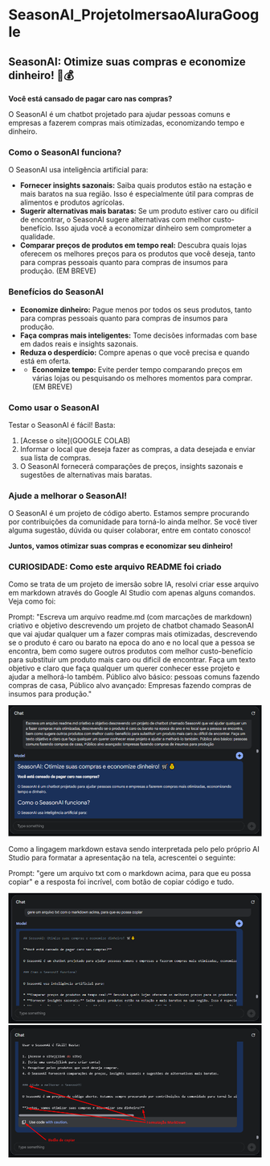 # SeasonAI_ProjetoImersaoAluraGoogle

## SeasonAI: Otimize suas compras e economize dinheiro! 🛒💰

**Você está cansado de pagar caro nas compras?**

O SeasonAI é um chatbot projetado para ajudar pessoas comuns e empresas a fazerem compras mais otimizadas, economizando tempo e dinheiro.

### Como o SeasonAI funciona?

O SeasonAI usa inteligência artificial para:

* **Fornecer insights sazonais:** Saiba quais produtos estão na estação e mais baratos na sua região. Isso é especialmente útil para compras de alimentos e produtos agrícolas.
* **Sugerir alternativas mais baratas:** Se um produto estiver caro ou difícil de encontrar, o SeasonAI sugere alternativas com melhor custo-benefício. Isso ajuda você a economizar dinheiro sem comprometer a qualidade.
* **Comparar preços de produtos em tempo real:** Descubra quais lojas oferecem os melhores preços para os produtos que você deseja, tanto para compras pessoais quanto para compras de insumos para produção. (EM BREVE)
  
### Benefícios do SeasonAI

* **Economize dinheiro:** Pague menos por todos os seus produtos, tanto para compras pessoais quanto para compras de insumos para produção.
* **Faça compras mais inteligentes:** Tome decisões informadas com base em dados reais e insights sazonais.
* **Reduza o desperdício:** Compre apenas o que você precisa e quando está em oferta.
* * **Economize tempo:** Evite perder tempo comparando preços em várias lojas ou pesquisando os melhores momentos para comprar. (EM BREVE)

### Como usar o SeasonAI

Testar o SeasonAI é fácil! Basta:

1. [Acesse o site](GOOGLE COLAB)
2. Informar o local que deseja fazer as compras, a data desejada e enviar sua lista de compras.
4. O SeasonAI fornecerá comparações de preços, insights sazonais e sugestões de alternativas mais baratas.

### Ajude a melhorar o SeasonAI!

O SeasonAI é um projeto de código aberto. Estamos sempre procurando por contribuições da comunidade para torná-lo ainda melhor. Se você tiver alguma sugestão, dúvida ou quiser colaborar, entre em contato conosco!

**Juntos, vamos otimizar suas compras e economizar seu dinheiro!**

### CURIOSIDADE: Como este arquivo README foi criado

Como se trata de um projeto de imersão sobre IA, resolvi criar esse arquivo em markdown através do Google AI Studio com apenas alguns comandos. Veja como foi:

Prompt: "Escreva um arquivo readme.md (com marcações de markdown) criativo e objetivo descrevendo um projeto de chatbot chamado SeasonAI que vai ajudar qualquer um a fazer compras mais otimizadas, descrevendo se o produto é caro ou barato na epoca do ano e no local que a pessoa se encontra, bem como sugere outros produtos com melhor custo-benefício para substituir um produto mais caro ou dificil de encontrar. Faça um texto objetivo e claro que faça qualquer um querer conhecer esse projeto e ajudar a melhorá-lo também. Público alvo básico: pessoas comuns fazendo compras de casa, Público alvo avançado: Empresas fazendo compras de insumos para produção."

<img src="https://github.com/Azulay/SeasonAI_ProjetoImersaoAluraGoogle/blob/main/googleAiStudio_criarReadme_01.png">

Como a lingagem markdown estava sendo interpretada pelo pelo próprio AI Studio para formatar a apresentação na tela, acrescentei o seguinte:

Prompt: "gere um arquivo txt com o markdown acima, para que eu possa copiar" e a resposta foi incrível, com botão de copiar código e tudo.

<img src="https://github.com/Azulay/SeasonAI_ProjetoImersaoAluraGoogle/blob/main/googleAiStudio_criarReadme_02.png">

<img src="https://github.com/Azulay/SeasonAI_ProjetoImersaoAluraGoogle/blob/main/googleAiStudio_criarReadme_03.png">
